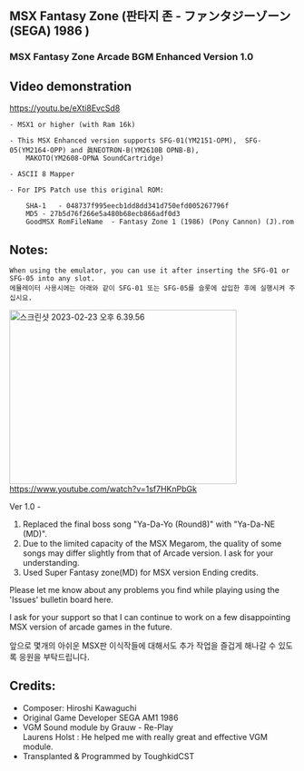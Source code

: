 ## MSX Fantasy Zone (판타지 존 - ファンタジーゾーン (SEGA) 1986  )
### MSX Fantasy Zone Arcade BGM Enhanced Version 1.0


## Video demonstration
https://youtu.be/eXti8EvcSd8

	- MSX1 or higher (with Ram 16k) 
 
	- This MSX Enhanced version supports SFG-01(YM2151-OPM),  SFG-05(YM2164-OPP) and 眞NEOTRON-B(YM2610B OPNB-B), 
		MAKOTO(YM2608-OPNA SoundCartridge)
 
	- ASCII 8 Mapper
	
	- For IPS Patch use this original ROM:

		SHA-1 	- 048737f995eecb1dd8dd341d750efd005267796f
		MD5	- 27b5d76f266e5a480b68ecb866adf0d3 
		GoodMSX RomFileName  - Fantasy Zone 1 (1986) (Pony Cannon) (J).rom 
		


## Notes:

	When using the emulator, you can use it after inserting the SFG-01 or SFG-05 into any slot.
	에뮬레이터 사용시에는 아래와 같이 SFG-01 또는 SFG-05를 슬롯에 삽입한 후에 실행시켜 주십시요. 

<a data-flickr-embed="true" href="https://www.flickr.com/gp/toughkidcst/id5rrs00V9" title="스크린샷 2023-02-23 오후 6.39.56"><img src="https://live.staticflickr.com/65535/52706214044_d8e15f1dc0_w.jpg" width="400" height="307" alt="스크린샷 2023-02-23 오후 6.39.56"></a>
https://www.youtube.com/watch?v=1sf7HKnPbGk

Ver 1.0 - 

1. Replaced the final boss song "Ya-Da-Yo (Round8)" with "Ya-Da-NE (MD)".
2. Due to the limited capacity of the MSX Megarom, the quality of some songs may differ slightly from that of Arcade version. 
    I ask for your understanding.
3. Used Super Fantasy zone(MD) for MSX version Ending credits.


Please let me know about any problems you find while playing using the 'Issues' bulletin board here.
    	
I ask for your support so that 
            I can continue to work on a few disappointing MSX version of arcade games in the future.

앞으로 몇개의 아쉬운 MSX판 이식작들에 대해서도 추가 작업을 즐겁게 해나갈 수 있도록 응원을 부탁드립니다. 


## Credits:

- Composer: Hiroshi Kawaguchi
- Original Game Developer SEGA AM1 1986
- VGM Sound module by Grauw - Re-Play                           
  Laurens Holst : He helped me with really great and effective VGM module.
- Transplanted & Programmed by ToughkidCST 
